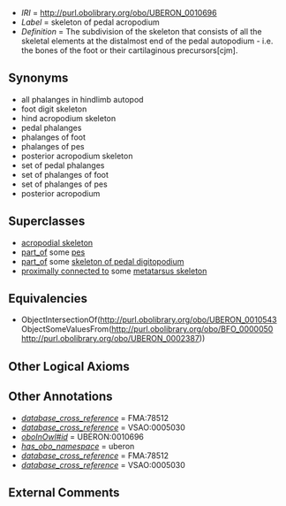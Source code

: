  * *IRI* = http://purl.obolibrary.org/obo/UBERON_0010696
 * *Label* = skeleton of pedal acropodium
 * *Definition* = The subdivision of the skeleton that consists of all the skeletal elements at the distalmost end of the pedal autopodium - i.e. the bones of the foot or their cartilaginous precursors[cjm].

## Synonyms

 * all phalanges in hindlimb autopod
 * foot digit skeleton
 * hind acropodium skeleton
 * pedal phalanges
 * phalanges of foot
 * phalanges of pes
 * posterior acropodium skeleton
 * set of pedal phalanges
 * set of phalanges of foot
 * set of phalanges of pes
 * posterior acropodium

## Superclasses

 * [acropodial skeleton](../../UBERON/43/UBERON_0010543.md)
 * [part_of](../../BFO/50/BFO_0000050.md) some [pes](../../UBERON/87/UBERON_0002387.md)
 * [part_of](../../BFO/50/BFO_0000050.md) some [skeleton of pedal digitopodium](../../UBERON/52/UBERON_0012152.md)
 * [proximally connected to](../../core#proximally/to/core#proximally_connected_to.md) some [metatarsus skeleton](../../UBERON/45/UBERON_0010545.md)

## Equivalencies

 * ObjectIntersectionOf(<http://purl.obolibrary.org/obo/UBERON_0010543> ObjectSomeValuesFrom(<http://purl.obolibrary.org/obo/BFO_0000050> <http://purl.obolibrary.org/obo/UBERON_0002387>))

## Other Logical Axioms


## Other Annotations

 * *[database_cross_reference](../../ef/oboInOwl#hasDbXref.md)* = FMA:78512
 * *[database_cross_reference](../../ef/oboInOwl#hasDbXref.md)* = VSAO:0005030
 * *[oboInOwl#id](../../id/oboInOwl#id.md)* = UBERON:0010696
 * *[has_obo_namespace](../../ce/oboInOwl#hasOBONamespace.md)* = uberon
 * *[database_cross_reference](../../ef/oboInOwl#hasDbXref.md)* = FMA:78512
 * *[database_cross_reference](../../ef/oboInOwl#hasDbXref.md)* = VSAO:0005030

## External Comments

